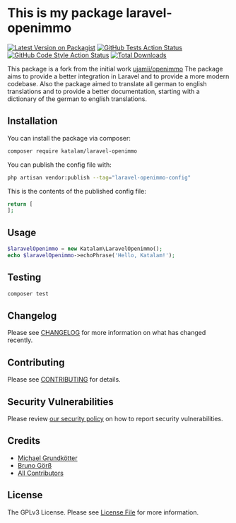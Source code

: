# This is my package laravel-openimmo

[![Latest Version on Packagist](https://img.shields.io/packagist/v/katalam/laravel-openimmo.svg?style=flat-square)](https://packagist.org/packages/katalam/laravel-openimmo)
[![GitHub Tests Action Status](https://img.shields.io/github/actions/workflow/status/katalam/laravel-openimmo/tests.yml?branch=main&label=tests&style=flat-square)](https://github.com/katalam/laravel-openimmo/actions?query=workflow%3Atests+branch%3Amain)
[![GitHub Code Style Action Status](https://img.shields.io/github/actions/workflow/status/katalam/laravel-openimmo/code-style.yml?branch=main&label=code%20style&style=flat-square)](https://github.com/katalam/laravel-openimmo/actions?query=workflow%3A"Code+Style"+branch%3Amain)
[![Total Downloads](https://img.shields.io/packagist/dt/katalam/laravel-openimmo.svg?style=flat-square)](https://packagist.org/packages/katalam/laravel-openimmo)

This package is a fork from the initial work [ujamii/openimmo](https://github.com/ujamii/openimmo)
The package aims to provide a better integration in Laravel and to provide a more modern codebase.
Also the package aimed to translate all german to english translations and to provide a better documentation, starting with a dictionary of the german to english translations.

## Installation

You can install the package via composer:

```bash
composer require katalam/laravel-openimmo
```

You can publish the config file with:

```bash
php artisan vendor:publish --tag="laravel-openimmo-config"
```

This is the contents of the published config file:

```php
return [
];
```

## Usage

```php
$laravelOpenimmo = new Katalam\LaravelOpenimmo();
echo $laravelOpenimmo->echoPhrase('Hello, Katalam!');
```

## Testing

```bash
composer test
```

## Changelog

Please see [CHANGELOG](CHANGELOG.md) for more information on what has changed recently.

## Contributing

Please see [CONTRIBUTING](CONTRIBUTING.md) for details.

## Security Vulnerabilities

Please review [our security policy](../../security/policy) on how to report security vulnerabilities.

## Credits

- [Michael Grundkötter](https://github.com/mgrundkoetter)
- [Bruno Görß](https://github.com/Katalam)
- [All Contributors](../../contributors)

## License

The GPLv3 License. Please see [License File](LICENSE.md) for more information.
